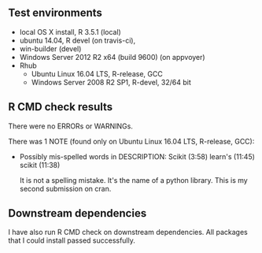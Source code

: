 ## Test environments

* local OS X install, R 3.5.1 (local)
* ubuntu 14.04, R devel (on travis-ci),
* win-builder (devel)
* Windows Server 2012 R2 x64 (build 9600) (on appvoyer)
* Rhub
    * Ubuntu Linux 16.04 LTS, R-release, GCC
    * Windows Server 2008 R2 SP1, R-devel, 32/64 bit


## R CMD check results
There were no ERRORs or WARNINGs. 

There was 1 NOTE (found only on Ubuntu Linux 16.04 LTS, R-release, GCC):

* Possibly mis-spelled words in DESCRIPTION:
  Scikit (3:58)
  learn's (11:45)
  scikit (11:38)
 
  It is not a spelling mistake. It's the name of a python library.
  This is my second submission on cran.
  
 ## Downstream dependencies
 
I have also run R CMD check on downstream dependencies.
All packages that I could install passed successfully. 
